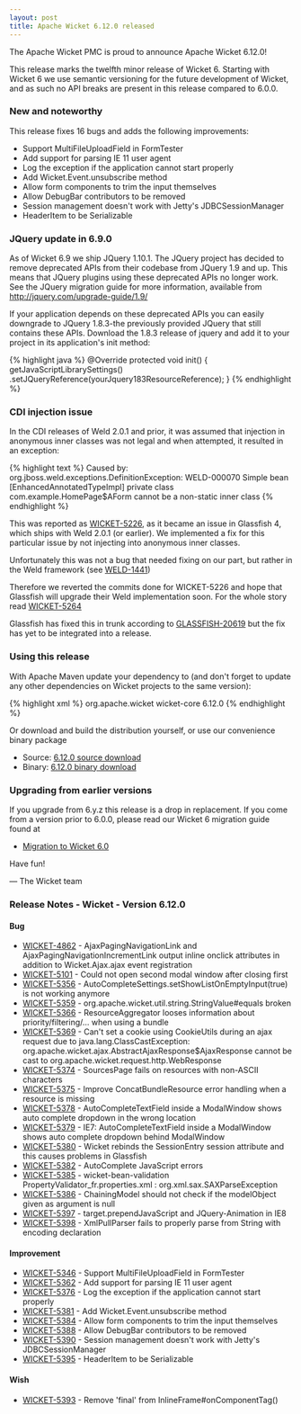 ```yaml
---
layout: post
title: Apache Wicket 6.12.0 released
---
```


The Apache Wicket PMC is proud to announce Apache Wicket 6.12.0!

This release marks the twelfth minor release of Wicket 6. Starting
with Wicket 6 we use semantic versioning for the future development
of Wicket, and as such no API breaks are present in this release
compared to 6.0.0.

### New and noteworthy

This release fixes 16 bugs and adds the following improvements:

 * Support MultiFileUploadField in FormTester
 * Add support for parsing IE 11 user agent
 * Log the exception if the application cannot start properly
 * Add Wicket.Event.unsubscribe method
 * Allow form components to trim the input themselves
 * Allow DebugBar contributors to be removed
 * Session management doesn't work with Jetty's JDBCSessionManager 
 * HeaderItem to be Serializable

### JQuery update in 6.9.0

As of Wicket 6.9 we ship JQuery 1.10.1. The JQuery project has
decided to remove deprecated APIs from their codebase from JQuery 1.9
and up. This means that JQuery plugins using these deprecated APIs no
longer work. See the JQuery migration guide for more information,
available from http://jquery.com/upgrade-guide/1.9/

If your application depends on these deprecated APIs you can easily
downgrade to JQuery 1.8.3-the previously provided JQuery that still
contains these APIs. Download the 1.8.3 release of jquery and add it
to your project in its application's init method:

{% highlight java %}
 @Override
 protected void init() {
     getJavaScriptLibrarySettings()
         .setJQueryReference(yourJquery183ResourceReference);
 }
{% endhighlight %}

### CDI injection issue

In the CDI releases of Weld 2.0.1 and prior, it was assumed that
injection in anonymous inner classes was not legal and when
attempted, it resulted in an exception:

{% highlight text %}
Caused by: org.jboss.weld.exceptions.DefinitionException:
WELD-000070 Simple bean [EnhancedAnnotatedTypeImpl] private class
com.example.HomePage$AForm cannot be a non-static inner class
{% endhighlight %}

This was reported as
[WICKET-5226](https://issues.apache.org/jira/browse/WICKET-5226), as
it became an issue in Glassfish 4, which ships with Weld 2.0.1 (or
earlier). We implemented a fix for this particular issue by not
injecting into anonymous inner classes.

Unfortunately this was not a bug that needed fixing on our part, but
rather in the Weld framework (see
[WELD-1441](https://issues.jboss.org/browse/WELD-1441))

Therefore we reverted the commits done for WICKET-5226 and hope that
Glassfish will upgrade their Weld implementation soon. For the whole
story read
[WICKET-5264](https://issues.apache.org/jira/browse/WICKET-5264)

Glassfish has fixed this in trunk according to
[GLASSFISH-20619](https://java.net/jira/browse/GLASSFISH-20619) but
the fix has yet to be integrated into a release.

### Using this release

With Apache Maven update your dependency to (and don't forget to
update any other dependencies on Wicket projects to the same version):

{% highlight xml %}
<dependency>
 <groupId>org.apache.wicket</groupId>
 <artifactId>wicket-core</artifactId>
 <version>6.12.0</version>
</dependency>
{% endhighlight %}

Or download and build the distribution yourself, or use our
convenience binary package

* Source: [6.12.0 source download](http://www.apache.org/dyn/closer.cgi/wicket/6.12.0)
* Binary: [6.12.0 binary download](http://www.apache.org/dyn/closer.cgi/wicket/6.12.0/binaries)

### Upgrading from earlier versions

If you upgrade from 6.y.z this release is a drop in replacement. If
you come from a version prior to 6.0.0, please read our Wicket 6
migration guide found at

* [Migration to Wicket 6.0](https://cwiki.apache.org/confluence/display/WICKET/Migration+to+Wicket+6.0)

Have fun!

— The Wicket team

### Release Notes - Wicket - Version 6.12.0

#### Bug


* [WICKET-4862](https://issues.apache.org/jira/browse/WICKET-4862) - AjaxPagingNavigationLink and AjaxPagingNavigationIncrementLink output inline onclick attributes in addition to Wicket.Ajax.ajax event registration
* [WICKET-5101](https://issues.apache.org/jira/browse/WICKET-5101) - Could not open second modal window after closing first
* [WICKET-5356](https://issues.apache.org/jira/browse/WICKET-5356) - AutoCompleteSettings.setShowListOnEmptyInput(true) is not working anymore
* [WICKET-5359](https://issues.apache.org/jira/browse/WICKET-5359) - org.apache.wicket.util.string.StringValue#equals broken
* [WICKET-5366](https://issues.apache.org/jira/browse/WICKET-5366) - ResourceAggregator looses information about priority/filtering/... when using a bundle
* [WICKET-5369](https://issues.apache.org/jira/browse/WICKET-5369) - Can't set a cookie using CookieUtils during an ajax request due to java.lang.ClassCastException: org.apache.wicket.ajax.AbstractAjaxResponse$AjaxResponse cannot be cast to org.apache.wicket.request.http.WebResponse
* [WICKET-5374](https://issues.apache.org/jira/browse/WICKET-5374) - SourcesPage fails on resources with non-ASCII characters
* [WICKET-5375](https://issues.apache.org/jira/browse/WICKET-5375) - Improve ConcatBundleResource error handling when a resource is missing
* [WICKET-5378](https://issues.apache.org/jira/browse/WICKET-5378) - AutoCompleteTextField inside a ModalWindow shows auto complete dropdown in the wrong location
* [WICKET-5379](https://issues.apache.org/jira/browse/WICKET-5379) - IE7: AutoCompleteTextField inside a ModalWindow shows auto complete dropdown behind ModalWindow
* [WICKET-5380](https://issues.apache.org/jira/browse/WICKET-5380) - Wicket rebinds the SessionEntry session attribute and this causes problems in Glassfish
* [WICKET-5382](https://issues.apache.org/jira/browse/WICKET-5382) - AutoComplete JavaScript errors
* [WICKET-5385](https://issues.apache.org/jira/browse/WICKET-5385) - wicket-bean-validation PropertyValidator_fr.properties.xml : org.xml.sax.SAXParseException
* [WICKET-5386](https://issues.apache.org/jira/browse/WICKET-5386) - ChainingModel should not check if the modelObject given as argument is null
* [WICKET-5397](https://issues.apache.org/jira/browse/WICKET-5397) - target.prependJavaScript and JQuery-Animation in IE8
* [WICKET-5398](https://issues.apache.org/jira/browse/WICKET-5398) - XmlPullParser fails to properly parse from String with encoding declaration

#### Improvement

* [WICKET-5346](https://issues.apache.org/jira/browse/WICKET-5346) - Support MultiFileUploadField in FormTester
* [WICKET-5362](https://issues.apache.org/jira/browse/WICKET-5362) - Add support for parsing IE 11 user agent
* [WICKET-5376](https://issues.apache.org/jira/browse/WICKET-5376) - Log the exception if the application cannot start properly
* [WICKET-5381](https://issues.apache.org/jira/browse/WICKET-5381) - Add Wicket.Event.unsubscribe method
* [WICKET-5384](https://issues.apache.org/jira/browse/WICKET-5384) - Allow form components to trim the input themselves
* [WICKET-5388](https://issues.apache.org/jira/browse/WICKET-5388) - Allow DebugBar contributors to be removed
* [WICKET-5390](https://issues.apache.org/jira/browse/WICKET-5390) - Session management doesn't work with Jetty's JDBCSessionManager 
* [WICKET-5395](https://issues.apache.org/jira/browse/WICKET-5395) - HeaderItem to be Serializable

#### Wish

* [WICKET-5393](https://issues.apache.org/jira/browse/WICKET-5393) - Remove 'final' from InlineFrame#onComponentTag()
